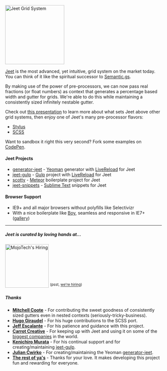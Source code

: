 <img width="190px" src="https://mojotech.github.io/jeet/img/jeet-logo-color.svg" title="Jeet Grid System">

[Jeet](http://jeet.gs) is the most advanced, yet intuitive, grid system on the market today. You can think of it like the spiritual successor to [Semantic.gs](http://semantic.gs/).

By making use of the power of pre-processors, we can now pass real fractions (or float numbers) as context that generates a percentage based width and gutter for grids. We're able to do this while maintaining a consistently sized infinitely nestable gutter.

Check out [this presentation](http://corysimmons.github.io/presentations/jeet-5) to learn more about what sets Jeet above other grid systems, then enjoy one of Jeet's many pre-processor flavors:

- [Stylus](stylus)
- [SCSS](scss)

Want to sandbox it right this very second? Fork some examples on [CodePen](http://codepen.io/collection/eilAH/).

#### Jeet Projects
- [generator-jeet](https://github.com/juliancwirko/generator-jeet) - [Yeoman](http://yeoman.io/) generator with [LiveReload](http://livereload.com) for Jeet
- [jeet-gulp](https://github.com/muraken720/jeet-gulp) - [Gulp](http://gulpjs.com) project with [LiveReload](http://livereload.com) for Jeet
- [scotty](https://github.com/juliancwirko/scotty) - [Meteor](http://meteor.com) boilerplate project for Jeet
- [jeet-snippets](https://github.com/markalfred/jeet-snippets) - [Sublime Text](http://www.sublimetext.com) snippets for Jeet

#### Browser Support
- IE9+ and all major browsers without polyfills like Selectivizr
- With a nice boilerplate like [Boy](http://github.com/corysimmons/boy), seamless and responsive in IE7+ ([gallery](http://imgur.com/a/Z0YPD))

---

##### Jeet is curated by loving hands at...
<a href="http://mojotech.com"><img width="140px" src="https://mojotech.github.io/jeet/img/mojotech-logo.svg" title="MojoTech's Hiring"></a> <sup>(psst, [we're hiring](http://www.mojotech.com/jobs))</sup>

##### Thanks
- **[Mitchell Coote](http://monkeez.com)** - For contributing the sweet goodness of consistently sized gutters even in nested contexts (seriously-tricky-business).
- **[Hugo Giraudel](http://hugogiraudel.com)** - For his huge contributions to the SCSS port.
- **[Jeff Escalante](https://github.com/jenius)** - For his patience and guidance with this project.
- **[Carrot Creative](http://carrot.is)** - For keeping up with Jeet and using it on some of the [biggest companies](http://carrot.is/creative) in the world.
- **[Kenichiro Murata](https://github.com/muraken720)** - For his continual support and for creating/maintaining [jeet-gulp](https://github.com/muraken720/jeet-gulp).
- **[Julian Ćwirko](http://www.wavesofideas.com/)** - For creating/maintaining the Yeoman [generator-jeet](https://github.com/juliancwirko/generator-jeet).
- **[The rest of ya's](https://github.com/mojotech/jeet/graphs/contributors)** - Thanks for your love. It makes developing this project fun and rewarding for everyone.

